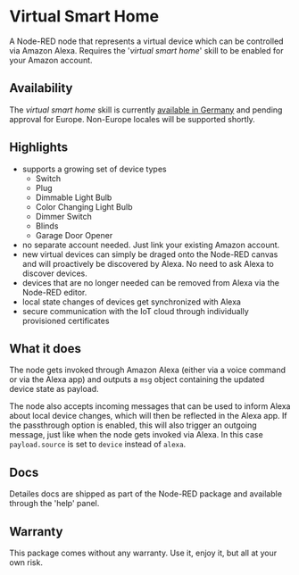 # Virtual Smart Home

A Node-RED node that represents a virtual device which can be controlled via
Amazon Alexa. Requires the '_virtual smart home_' skill to be enabled for your
Amazon account.

## Availability

The _virtual smart home_ skill is currently
[available in Germany](https://skills-store.amazon.de/deeplink/dp/B08JV9RT7H?deviceType=app&share&refSuffix=ss_copy)
and pending approval for Europe. Non-Europe locales will be supported shortly.

## Highlights

- supports a growing set of device types
  - Switch
  - Plug
  - Dimmable Light Bulb
  - Color Changing Light Bulb
  - Dimmer Switch
  - Blinds
  - Garage Door Opener
- no separate account needed. Just link your existing Amazon account.
- new virtual devices can simply be draged onto the Node-RED canvas and will
  proactively be discovered by Alexa. No need to ask Alexa to discover devices.
- devices that are no longer needed can be removed from Alexa via the Node-RED
  editor.
- local state changes of devices get synchronized with Alexa
- secure communication with the IoT cloud through individually provisioned
  certificates

## What it does

The node gets invoked through Amazon Alexa (either via a voice command or via
the Alexa app) and outputs a `msg` object containing the updated device state as
payload.

The node also accepts incoming messages that can be used to inform Alexa about
local device changes, which will then be reflected in the Alexa app. If the
passthrough option is enabled, this will also trigger an outgoing message, just
like when the node gets invoked via Alexa. In this case `payload.source` is set
to `device` instead of `alexa`.

## Docs

Detailes docs are shipped as part of the Node-RED package and available through
the 'help' panel.

## Warranty

This package comes without any warranty. Use it, enjoy it, but all at your own
risk.
